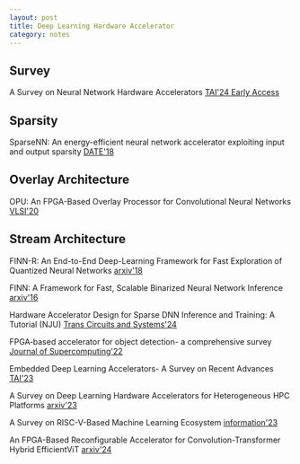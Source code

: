 ```yaml
---
layout: post
title: Deep Learning Hardware Accelerator
category: notes
---
```


## Survey
A Survey on Neural Network Hardware Accelerators [TAI'24 Early Access](https://ieeexplore.ieee.org/abstract/document/10472723)

## Sparsity
SparseNN: An energy-efficient neural network accelerator exploiting input and output sparsity [DATE'18](https://ieeexplore.ieee.org/document/8342010)

## Overlay Architecture
OPU: An FPGA-Based Overlay Processor for Convolutional Neural Networks [VLSI'20](https://ieeexplore.ieee.org/document/8863128)

## Stream Architecture
FINN-R: An End-to-End Deep-Learning Framework for Fast Exploration of Quantized Neural Networks [arxiv'18](https://arxiv.org/abs/1809.04570)

FINN: A Framework for Fast, Scalable Binarized Neural Network Inference [arxiv'16](https://arxiv.org/abs/1612.07119)

Hardware Accelerator Design for Sparse DNN Inference and Training: A Tutorial (NJU) [Trans Circuits and Systems'24](https://ieeexplore.ieee.org/abstract/document/10365687?casa_token=x1VBz_dINcAAAAA:32cigMkZh4_XTYyq_f7q2xELLdYEeywsEK1oqvxVGutubXuaLGAQNLvYndiJ1CSs6JZE12dA)

FPGA‐based accelerator for object detection- a comprehensive survey [Journal of Supercomputing'22](https://link.springer.com/article/10.1007/s11227-022-04415-5)

Embedded Deep Learning Accelerators- A Survey on Recent Advances [TAI'23](https://www.computer.org/csdl/journal/ai/5555/01/10239336/1Qckh9kk5d6)

A Survey on Deep Learning Hardware Accelerators for Heterogeneous HPC Platforms [arxiv'23](https://arxiv.org/pdf/2306.15552.pdf)

A Survey on RISC-V-Based Machine Learning Ecosystem [information'23](https://www.mdpi.com/2078-2489/14/2/64)

An FPGA-Based Reconfigurable Accelerator for Convolution-Transformer Hybrid EfficientViT [arxiv'24](https://arxiv.org/abs/2403.20230)